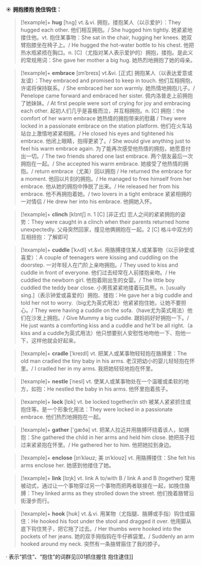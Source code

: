 ☀ <span class="category">**拥抱搂抱 挽住钩住：**</span>
>[!example]+ <span class="vocabulary">**hug**</span> [hʌɡ] 
> <span class="definition">vt.＆vi. 拥抱，搂抱某人（以示爱护）：</span>They hugged each other. 他们相互拥抱。/ She hugged him tightly. 她紧紧地搂住他。<span class="definition">vt. 抱住某事物：</span>She sat in the chair, hugging her knees. 她双臂抱膝坐在椅子上。/ He hugged the hot-water bottle to his chest. 他把热水瓶紧捂在胸口。<span class="definition">n. [C]（尤指对某人表示爱护的）拥抱，搂抱。是此义的常规用词：</span>She gave her mother a big hug. 她热烈地拥抱了她的母亲。
           
>[!example]+ <span class="vocabulary">**embrace**</span> [ɪmˈbreɪs]
> <span class="definition">vt.&vi. [正式] 拥抱某人（以表达爱意或友谊）：</span>They embraced and promised to keep in touch. 他们互相拥抱，许诺将保持联系。/ She embraced her son warmly. 她热情地拥抱儿子。/ Penelope came forward and embraced her sister. 佩内洛普走上前拥抱了她妹妹。/ At first people were sort of crying for joy and embracing each other. 起初人们几乎是喜极而泣，并互相拥抱。<span class="definition">n. [C] 拥抱：</span>the comfort of her warm embrace 她热情的拥抱带来的慰藉 / They were locked in a passionate embrace on the station platform. 他们在火车站站台上激情地紧紧相拥。/ He closed his eyes and tightened his embrace. 他闭上眼睛，抱得更紧了。/ She would give anything just to feel his warm embrace again. 为了能再次感受他热情的拥抱，她愿意付出一切。/ The two friends shared one last embrace. 两个朋友最后一次拥抱在一起。/ She accepted his warm embrace. 她接受了他热情的拥抱。/ return embrace（尤美）回以拥抱 / He returned the embrace for a moment. 他回以片刻的拥抱。/ He managed to free himself from her embrace. 他从她的拥抱中挣脱了出来。/ He released her from his embrace. 他不再拥抱着她。/ two lovers in a tight embrace 紧紧相拥的一对情侣 / He drew her into his embrace. 他拥她入怀。
           
>[!example]+ <span class="vocabulary">**clinch**</span> [klɪntʃ]
> <span class="definition">n. 1 [C] [非正式] 恋人之间的紧紧拥抱的姿势：</span>They were caught in a clinch when their parents returned home unexpectedly. 父母突然回家，撞见他俩拥抱在一起。<span class="definition">2 [C] 格斗中双方的互相扭抱：</span>了解即可
           
>[!example]+ <span class="vocabulary">**cuddle**</span> [ˈkʌdl]
> <span class="definition">vt.&vi. 用胳膊搂住某人或某事物（以示钟爱或喜爱）：</span>A couple of teenagers were kissing and cuddling on the doorstep. 一对年轻人在门阶上亲吻拥抱。/ They used to kiss and cuddle in front of everyone. 他们过去经常在人前搂抱亲吻。/ He cuddled the newborn girl. 他抱着刚出生的女婴。/ The little boy cuddled the teddy bear close. 小男孩紧紧地搂着玩具熊。<span class="definition">n. [usually sing.]（表示钟爱或喜爱的）拥抱、搂抱：</span>He gave her a big cuddle and told her not to worry.（big尤为英式用法）他紧紧抱住她，让她不要担心。/ They were having a cuddle on the sofa.（have尤为英式用法）他们在沙发上拥抱。/ Give Mummy a big cuddle. 跟妈妈好好拥抱一下。/ He just wants a comforting kiss and a cuddle and he'll be all right.（a kiss and a cuddle为英式用法）他只想要别人安慰性地吻他一下、抱他一下，这样他就会好起来。           

>[!example]+ <span class="vocabulary">**cradle**</span> [ˈkreɪdl]
> <span class="definition">vt. 把某人或某事物轻轻抱在胳膊里：</span>The old man cradled the tiny baby in his arms. 老汉把幼小的婴儿轻轻抱在怀里。/ I cradled her in my arms. 我把她轻轻地抱在怀里。
           
>[!example]+ <span class="vocabulary">**nestle**</span> [ˈnesl]
> <span class="definition">vt. 使某人或某事物处在一个温暖或柔软的地方，如抱：</span>He nestled the baby in his arms. 他怀里抱着孩子。

>[!example]+ <span class="vocabulary">**lock**</span> [lɒk] 
> <span class="definition">vt. be locked together/in sth 被某人紧紧抓住或抱住等。是一个形象化用法：</span>They were locked in a passionate embrace. 他们热烈地拥抱在一起。

>[!example]+ <span class="vocabulary">**gather**</span> ['ɡæðə] 
> <span class="definition">vt. 把某人拉近并用胳膊环绕着该人，如拥抱：</span>She gathered the child in her arms and held him close. 她把孩子拉过来紧紧抱在怀里。/ He gathered her to him. 他把她拉到身边。
           
>[!example]+ <span class="vocabulary">**enclose**</span> [ɪnˈkləʊz; 美 ɪnˈkloʊz]
> <span class="definition">vt. 用胳膊搂住：</span>She felt his arms enclose her. 她感到他搂住了她。

>[!example]+ <span class="vocabulary">**link**</span> [lɪŋk] 
> <span class="definition">vt. link A to/with B / link A and B (together) 常用被动式，通过让一个事物穿过另一个事物而把两者联接在一起，如挽住胳膊：</span>They linked arms as they strolled down the street. 他们挽着胳臂沿街漫步而行。

>[!example]+ <span class="vocabulary">**hook**</span> [hʊk] 
> <span class="definition">vt.＆vi. 用某物（尤指腿、胳膊或手指）钩住或箍住：</span>He hooked his foot under the stool and dragged it over. 他用脚从底下钩住凳子，把它拖了过去。/ Her thumbs were hooked into the pockets of her jeans. 她的双手拇指钩在牛仔裤袋里。/ Suddenly an arm hooked around my neck. 突然有一条胳臂箍住了我的脖子。

· 表示“抓住”、“抱住”的词群见[[01抓住握住 抱住逮住]]
